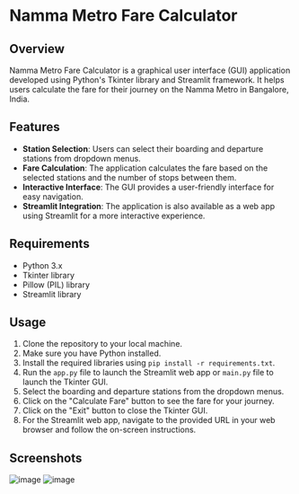 # Namma Metro Fare Calculator

## Overview
Namma Metro Fare Calculator is a graphical user interface (GUI) application developed using Python's Tkinter library and Streamlit framework. It helps users calculate the fare for their journey on the Namma Metro in Bangalore, India.

## Features
- **Station Selection**: Users can select their boarding and departure stations from dropdown menus.
- **Fare Calculation**: The application calculates the fare based on the selected stations and the number of stops between them.
- **Interactive Interface**: The GUI provides a user-friendly interface for easy navigation.
- **Streamlit Integration**: The application is also available as a web app using Streamlit for a more interactive experience.

## Requirements
- Python 3.x
- Tkinter library
- Pillow (PIL) library
- Streamlit library

## Usage
1. Clone the repository to your local machine.
2. Make sure you have Python installed.
3. Install the required libraries using `pip install -r requirements.txt`.
4. Run the `app.py` file to launch the Streamlit web app or `main.py` file to launch the Tkinter GUI.
5. Select the boarding and departure stations from the dropdown menus.
6. Click on the "Calculate Fare" button to see the fare for your journey.
7. Click on the "Exit" button to close the Tkinter GUI.
8. For the Streamlit web app, navigate to the provided URL in your web browser and follow the on-screen instructions.

## Screenshots
![image](https://github.com/ankit-techx/Metro_fare_calculator/assets/101319910/0d6966c1-ccd9-4162-92ee-37b84c5cda4b)
![image](https://github.com/ankit-techx/Metro_fare_calculator/assets/101319910/1f0bee5c-8599-43d1-92b4-1ab96833edc9)

